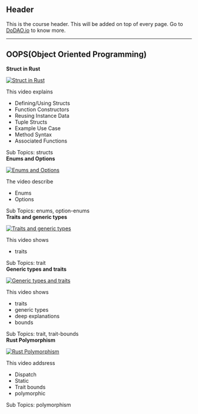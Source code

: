 ## Header
This is the course header. This will be added on top of every page. Go to [DoDAO.io](https://www.dodao.io) to know more.

 ---
 
 ## OOPS(Object Oriented Programming)
 
  **Struct in Rust**
 
 [![Struct in Rust](https://img.youtube.com/vi/n3bPhdiJm9I/0.jpg)](https://www.youtube.com/watch?v=n3bPhdiJm9I)     
 
 This video explains
* Defining/Using Structs
* Function Constructors
* Reusing Instance Data
* Tuple Structs
* Example Use Case
* Method Syntax
* Associated Functions
    
 
 Sub Topics: structs    
  **Enums and Options**
 
 [![Enums and Options](https://img.youtube.com/vi/-E2qL4bLDKo/0.jpg)](https://www.youtube.com/watch?v=-E2qL4bLDKo)     
 
 The video describe
* Enums
* Options
    
 
 Sub Topics: enums, option-enums    
  **Traits and generic types**
 
 [![Traits and generic types](https://img.youtube.com/vi/B9cHhfspDDE/0.jpg)](https://www.youtube.com/watch?v=B9cHhfspDDE)     
 
 This video shows
* traits
    
 
 Sub Topics: trait    
  **Generic types and traits**
 
 [![Generic types and traits](https://img.youtube.com/vi/90zlqYOFeig/0.jpg)](https://www.youtube.com/watch?v=90zlqYOFeig)     
 
 This video shows
* traits
* generic types
* deep explanations
* bounds
    
 
 Sub Topics: trait, trait-bounds    
  **Rust Polymorphism**
 
 [![Rust Polymorphism](https://img.youtube.com/vi/ywskA8CoulM/0.jpg)](https://www.youtube.com/watch?v=ywskA8CoulM)     
 
 This video addsress
  * Dispatch
  * Static
  * Trait bounds
  * polymorphic
    
 
 Sub Topics: polymorphism    
 
